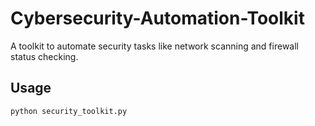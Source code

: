 # Cybersecurity-Automation-Toolkit
A toolkit to automate security tasks like network scanning and firewall status checking.

## Usage
```
python security_toolkit.py
